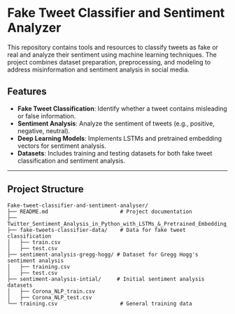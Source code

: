 # Fake Tweet Classifier and Sentiment Analyzer

This repository contains tools and resources to classify tweets as fake or real and analyze their sentiment using machine learning techniques. The project combines dataset preparation, preprocessing, and modeling to address misinformation and sentiment analysis in social media.

## Features
- **Fake Tweet Classification**: Identify whether a tweet contains misleading or false information.
- **Sentiment Analysis**: Analyze the sentiment of tweets (e.g., positive, negative, neutral).
- **Deep Learning Models**: Implements LSTMs and pretrained embedding vectors for sentiment analysis.
- **Datasets**: Includes training and testing datasets for both fake tweet classification and sentiment analysis.

---

## Project Structure

```plaintext
Fake-tweet-classifier-and-sentiment-analyser/
├── README.md                       # Project documentation
├── Twitter_Sentiment_Analysis_in_Python_with_LSTMs_&_Pretrained_Embedding_Vectors.ipynb
├── fake-tweets-classifier-data/    # Data for fake tweet classification
│   ├── train.csv
│   ├── test.csv
├── sentiment-analysis-gregg-hogg/ # Dataset for Gregg Hogg's sentiment analysis
│   ├── training.csv
│   ├── test.csv
├── sentiment-analysis-intial/     # Initial sentiment analysis datasets
│   ├── Corona_NLP_train.csv
│   ├── Corona_NLP_test.csv
└── training.csv                    # General training data
